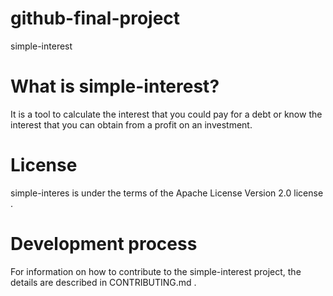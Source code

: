 # github-final-project
simple-interest

# What is simple-interest?
It is a tool to calculate the interest that you could pay for a debt or know the interest that you can obtain from a profit on an investment.

# License
simple-interes is under the terms of the Apache License Version 2.0 license .

# Development process
For information on how to contribute to the simple-interest project, the details are described in CONTRIBUTING.md .
